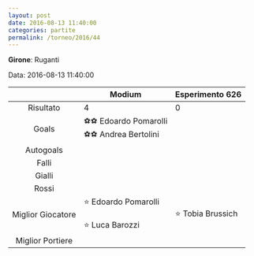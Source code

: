 ```yaml
---
layout: post
date: 2016-08-13 11:40:00
categories: partite
permalink: /torneo/2016/44
---
```

**Girone**: Ruganti

Data: 2016-08-13 11:40:00

| | Modium | Esperimento 626 |
|:-----:|-----|-----|
Risultato|4|0
Goals|⚽⚽ Edoardo Pomarolli<br/>⚽⚽ Andrea Bertolini|
Autogoals||
Falli||
Gialli||
Rossi||
Miglior Giocatore|⭐ Edoardo Pomarolli<br/><br/>⭐ Luca Barozzi<br/>|⭐ Tobia Brussich<br/>
Miglior Portiere||
